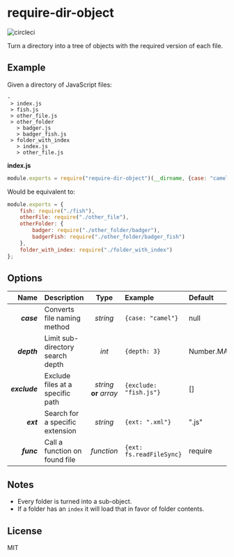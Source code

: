 require-dir-object
==================
![circleci](https://circleci.com/gh/pearlshare/require-dir-object.png?style=shield)

Turn a directory into a tree of objects with the required version of each file.

Example
-----

Given a directory of JavaScript files:

```
-
 > index.js
 > fish.js
 > other_file.js
 > other_folder
   > badger.js
   > badger_fish.js
 > folder_with_index
   > index.js
   > other_file.js
```

**index.js**
```js
module.exports = require("require-dir-object")(__dirname, {case: "camel"});
```

Would be equivalent to:
```js
module.exports = {
    fish: require("./fish"),
    otherFile: require("./other_file"),
    otherFolder: {
        badger: require("./other_folder/badger"),
        badgerFish: require("./other_folder/badger_fish")
    },
    folder_with_index: require("./folder_with_index")
};
```


Options
-------
| Name          | Description                      | Type                    | Example                 | Default          |
| -------------:|:-------------------------------- |:-----------------------:|:------------------------|:-----------------|
| _**case**_    | Converts file naming method      | _string_                | `{case: "camel"}`       | null             |
| _**depth**_   | Limit sub-directory search depth | _int_                   | `{depth: 3}`            | Number.MAX_VALUE |
| _**exclude**_ | Exclude files at a specific path | _string_ **or** _array_ | `{exclude: "fish.js"}`  | []               |
| _**ext**_     | Search for a specific extension  | _string_                | `{ext: ".xml"}`         | ".js"            |
| _**func**_    | Call a function on found file    | _function_              | `{ext: fs.readFileSync}`| require          |


Notes
-----
* Every folder is turned into a sub-object.
* If a folder has an `index` it will load that in favor of folder contents.


License
-------
MIT
